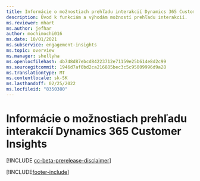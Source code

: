 ```yaml
---
title: Informácie o možnostiach prehľadu interakcií Dynamics 365 Customer Insights
description: Úvod k funkciám a výhodám možností prehľadu interakcií.
ms.reviewer: mhart
ms.author: jefhar
author: mochimochi016
ms.date: 10/01/2021
ms.subservice: engagement-insights
ms.topic: overview
ms.manager: shellyha
ms.openlocfilehash: 4b748d87ebcd84223712e71159e25b614e8d2c99
ms.sourcegitcommit: 1946d7af0bd2ca216885bec3c5c95009996d9a28
ms.translationtype: MT
ms.contentlocale: sk-SK
ms.lasthandoff: 02/25/2022
ms.locfileid: "8350380"
---
```

# <a name="about-dynamics-365-customer-insights-engagement-insights-capability"></a>Informácie o možnostiach prehľadu interakcií Dynamics 365 Customer Insights 

[!INCLUDE [cc-beta-prerelease-disclaimer](includes/cc-beta-prerelease-disclaimer.md)]

[!INCLUDE[footer-include](../includes/footer-banner.md)]
